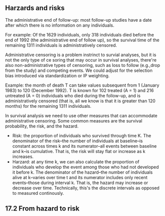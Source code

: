 ## Harzards and risks
The administrative end of follow-up: most follow-up studies have a date after which there is no information on any individuals.


For example: Of the 1629 individuals, only 318 individuals died before the end of 1992 (the administrative end of follow up), so the survival time of the remaining 1311 individuals is administratively censored.

Administrative censoring is a problem instrinct to survial analyses, but it is not the only type of ce soring that may occur in survival analyses, there're also non-administrative types of censoring, such as loss to follow (e.g.,drop from the study) and competing events. We could adjust for the selection bias introduced via standardization or IP weighting. 

Example: the month of death T can take values subsequent from 1 (January 1983) to 120 (December 1992). T is known for 102 treated (A = 1) and 216 untreated (A = 0) individuals who died during the follow-up, and is administratively censored (that is, all we know is that it is greater than 120 months) for the remaining 1311 individuals.

In survival analysis we need to use other measures that can accommodate administrative censoring. Some common measures are the survival probability, the risk, and the hazard.
- Risk: the proportion of individuals who survived through time K. The denominator of the risk–the number of individuals at baseline–is constant across times k and its numerator–all events between baseline and k–is cumulative. That is, the risk will stay flat or increase as k increases.
- Harzard: at any time k, we can also calculate the proportion of individuals who develop the event among those who had not developed it before k. The denominator of the hazard–the number of individuals alive at k–varies over time t and its numerator includes only recent events–those during interval k. That is, the hazard may increase or decrease over time. Technically, this's the discrete intervals as opposed to measured continously.

## 17.2 From hazard to risk






